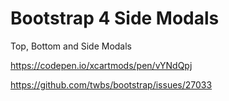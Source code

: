 # Bootstrap 4 Side Modals

Top, Bottom and Side Modals

https://codepen.io/xcartmods/pen/vYNdQpj

https://github.com/twbs/bootstrap/issues/27033
